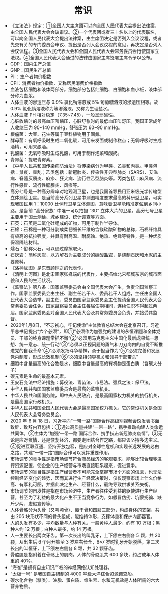 <div align='center'><h1>常识</h1></div>

* 《立法法》规定：①全国人大主席团可以向全国人民代表大会提出法律案，由全国人民代表大会会议审议。②一个代表团或者三十名以上的代表联名，可以向全国人民代表大会提出法律案，由主席团决定是否列入会议议程，或者先交有关的专门委员会审议、提出是否列入会议议程的意见，再决定是否列入会议议程。③全国人民代表大会和全国人民代表大会常务委员会行使国家立法权。④全国人民代表大会通过的法律由国家主席签署主席令予以公布。
* GDP：国内生产总值
* GNP：国民生产总值
* PII：生产者物价指数
* CPI：消费者物价指数，又称居民消费价格指数
* 血液包括细胞和液体两部分。细胞部分包括红细胞、白细胞和血小板，液体部分称为血浆。
* 人体血液的渗透压与 0.9% 氯化钠溶液或 5% 葡萄糖溶液的渗透压相等。故 0.9% 氯化钠溶液称为等渗溶液，又称为生理盐水。
* 人体血液 PH 相对稳定（7.35~7.45），一般呈弱碱性。
* 心脏收缩时的最高血压叫缩压，心脏舒张时的最低血压叫舒压。我国正常成年人收缩压为 90~140 mmHg，舒张压为 60~90 mmHg。
* 根瘤菌：大豆、花生等属于豆科植物用于固氮。
* 酵母菌：有氧呼吸时生成二氧化碳，可用来发面或制作糕点；无氧呼吸时生成酒精，可用来酿酒。
* 乳酸菌：无氧呼吸时生成乳酸，可用于制作泡菜和酸奶。
* 青霉菌：提取青霉素。
* 《中华人民共和国传染病防治法》将传染病分为甲类、乙类和丙类。甲类包括：鼠疫、霍乱；乙类包括：新冠肺炎、传染性非典型肺炎（SARS）、艾滋病、脊髓灰质炎、麻疹、狂犬病、流行性乙型脑炎等。丙类包括：麻风病、流行性感冒、流行性腮腺炎、风疹等。
* 高分七号是一种高分辨率对地观测卫星，也是我国首颗民用亚米级光学传输型立体测绘卫星。是当前高分系列卫星中测图精度要求最高的科研型卫星，可实现我国民用 1：10000 比例尺卫星立体测图，意味着卫星能精准定位到乡间小路。是当前 “高分家族” 中唯一可以拍摄 “3D” 立体大片的卫星。高分七号卫星主要用于国土测绘、城乡建设、统计调查等方面。
* 石英：石英是二氧化硅组成的矿物，可用于制作半导体。
* 石棉：石棉是一种可分剥成柔韧细长纤维的含镁硅酸矿物的总称，石棉纤维具有极高的抗拉强度，并具有耐高温、耐腐蚀、绝热、绝缘等特性，是一种优质保温隔热材料。
* 燧石：俗称火石，可以通过摩擦取火。
* 石灰岩：简称灰岩，以方解石为主要成分的碳酸盐岩，是烧制石灰和水泥的主要原料。
* 《洛神赋图》是东晋顾恺之的代表作。
* 《清明上河图》是北宋画家张择端的代表作，主要描绘北宋都城东京的城市面貌和人民的生活状况。
* 《监察法》第八条：国家监察委员会由全国代表大会产生，负责全国监察工作。国家监察委员会由主任、副主任若干人、委员若干人组成，主任由全国人民代表大会选举，副主任、委员由国家监察委员会主任提请全国人民代表大会常务委员会任免。国家监察委员会主任每届任期相同，连续任职不得超过两届。国家监察委员会对全国人民代表大会及其常务委员会负责，并接受其监督。
* 2020年1月8日，“不忘初心，牢记使命”主体教育总结大会在北京召开。习近平总书记提出“六个必须”，即①“必须作为加强党的建设的永恒课题和全体党员、干部的终身课题常抓不懈”②“必须用马克思主义中国化最新成果统一思想、统一意志、统一行动”③“必须以正视问题的勇气和刀刃向内的自觉不断推进党的自我革命”④“必须发扬斗争精神，勇于担当作为”⑤“必须完善和发展党内制度，形成长效机制”⑥“必须坚持领导机关和领导干部带头”
* 细胞中含量最高的化合物是水，细胞中含量最高的有机物是蛋白质（含碳大分子）
* 碳元素是生命的最基本元素。
* 王安石变法中经济措施：募役法、青苗法、市易法。强兵之法：保甲法。
* 中华人民共和国国家监察委员会是最高的监察机关。
* 中华人民共和国国务院，即中央人民政府，是最高国家权力机关的执行机关，是最高国家行政机关。
* 中华人民共和国全国人民代表大会是最高国家权力机关。它的常设机关是全国人民代表大会常务委员会。
* 2020 年 6 月 18 日，习近平向“一带一路”国际合作高级别视频会议发表书面致辞，致辞内容包括：①通过高质量共建“一带一路”，携手推动构建人类命运共同体。②主体为“加强‘一带一路’国际合作、携手抗击新冠肺炎疫情”。③无论是应对疫情，还是恢复经济，都要走团结合作之路，都应该坚持多边主义。④促进互联互通、坚持开放包容，是应对全球性危机和实现长远发展的必由之路，共建“一带一路”国际合作可以发挥重要作用。
* 市场调节的竞争性是指市场调节符合商品经济的客观要求，能够比较合理爹进行资源配置，使企业的生产经营与市场直接联系起来，促进竞争。
* 市场调节的盲目性是指生产经营者不可能完全掌握市场个方面的信息，也无法控制经济变化的趋势，因而其进行生产经营决策时，仅仅观察市场上什么价格高、有厚礼可图，并据此决定生产、经营什么，最终导致供求关系失衡。
* 市场调节的自发性是指在市场经济中，生产者往往受利益的驱使进行生产经营，甚至为了利益的最大化产生不正当竞争行为，如假冒伪劣、坑蒙拐骗、缺斤少两、虚假宣传等。
* 人体骨骼分为头骨（又叫颅骨）、躯干骨和四肢三部分，构成身体的支架，共由 206 块形状不同的骨头组成，能维持体形，支撑体重和保护内部器官。
* 人的头发有多少，平均数量与人种有关。一般黄种人最少，约有 10 万根；黑种人约 12 万根；白种人最多，约 14 万根。
* 人一生要长出两次牙齿。第一次长出的叫乳牙，上下颌左右侧各 5 颗，共 20 颗，从出生后 6 个月开始至 3 岁左右长全，6~7 岁时乳牙开始脱落。第二次长出的叫恒牙，上下颌左右侧各 8 颗，共 32 颗牙齿。
* 骨骼肌是指附着在骨骼上的肌肉。人体的骨骼肌共 600 多块，约占成年人体重的 40%。
* “海雀”是拥有自主知识产权的神经网络认知处理器。
* “太极一号” 是我国自主研制的 4000 吨级大洋综合资源调查船。
* 碳水化合物（糖类）、油脂、蛋白质、维生素、水和无机盐是人体所需的六大营养物质。
